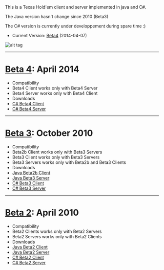 This is a Texas Hold'em client and server implemented in java and C#.

The Java version hasn't change since 2010 (Beta3)

The C# version is currently under developpement during spare time :)

 * Current Version: [Beta4](https://github.com/Ericmas001/bluffin-muffin/releases/tag/v0.4-beta.4) (2014-04-07)

![alt tag](https://googledrive.com/host/0B2wUdLMFaj9JX0pPakRnbWZkeTQ/Beta4.png)

----

# [Beta 4](https://github.com/Ericmas001/bluffin-muffin/releases/tag/v0.4-beta.4): April 2014

 * Compatibility
  * Beta4 Client works only with Beta4 Server
  * Beta4 Server works only with Beta4 Client
 * Downloads
  * [C# Beta4 Client](https://github.com/Ericmas001/bluffin-muffin/releases/download/v0.4-beta.4/BluffinMuffinClient.Beta4.2014-04-07.zip)
  * [C# Beta4 Server](https://github.com/Ericmas001/bluffin-muffin/releases/download/v0.4-beta.4/BluffinMuffinServer.Beta4.2014-04-07.zip)

----

# [Beta 3](https://github.com/Ericmas001/bluffin-muffin/releases/tag/v0.3-beta.3): October 2010

 * Compatibility
  * Beta2b Client works only with Beta3 Servers
  * Beta3 Client works only with Beta3 Servers
  * Beta3 Servers works only with Beta2b and Beta3 Clients
 * Downloads
  * [Java Beta2b Client](https://github.com/Ericmas001/bluffin-muffin/releases/download/v0.3-beta.3/BluffinMuffin.PokerClient.Java.B02b.zip)
  * [Java Beta3 Server](https://github.com/Ericmas001/bluffin-muffin/releases/download/v0.3-beta.3/BluffinMuffin.PokerServer.Java.B03.jar)
  * [C# Beta3 Client](https://github.com/Ericmas001/bluffin-muffin/releases/download/v0.3-beta.3/BluffinMuffin.PokerClient.Net.B03.zip)
  * [C# Beta3 Server](https://github.com/Ericmas001/bluffin-muffin/releases/download/v0.3-beta.3/BluffinMuffin.PokerServer.Net.B03.zip)

----

# [Beta 2](https://github.com/Ericmas001/bluffin-muffin/releases/tag/v0.2-beta.2): April 2010

 * Compatibility
  * Beta2 Clients works only with Beta2 Servers
  * Beta2 Servers works only with Beta2 Clients
 * Downloads
  * [Java Beta2 Client](https://github.com/Ericmas001/bluffin-muffin/releases/download/v0.2-beta.2/Bluffin.Muffin.Client.zip)
  * [Java Beta2 Server](https://github.com/Ericmas001/bluffin-muffin/releases/download/v0.2-beta.2/Bluffin.Muffin.Server.jar)
  * [C# Beta2 Client](https://github.com/Ericmas001/bluffin-muffin/releases/download/v0.2-beta.2/Bluffin.Muffin.C.Client.zip)
  * [C# Beta2 Server](https://github.com/Ericmas001/bluffin-muffin/releases/download/v0.2-beta.2/Bluffin.Muffin.C.Server.zip)
